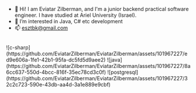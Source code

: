 - 👋 Hi!
  I am Eviatar Zilberman, and I'm a junior backend practical software engineer. I have studied at Ariel University (Israel).
- 👀 I’m interested in Java, C# etc development
- 📫 esztbk@gmail.com


<br>
![c-sharp](https://github.com/EviatarZilberman/EviatarZilberman/assets/101967227/ed9e606a-1fe1-42b1-95fa-dc5fd5d9aee2)
![java](https://github.com/EviatarZilberman/EviatarZilberman/assets/101967227/8a6cc637-550d-4bcc-816f-35ec78cd3c0f)
![postgresql](https://github.com/EviatarZilberman/EviatarZilberman/assets/101967227/32c2c723-590e-43db-aa4d-3a1e889e9cbf)
